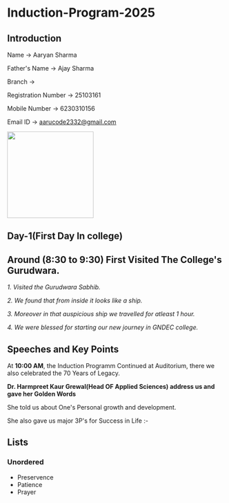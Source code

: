 # Induction-Program-2025
## Introduction

Name -> Aaryan Sharma

Father's Name -> Ajay Sharma

Branch -> 

Registration Number -> 25103161

Mobile Number -> 6230310156

Email ID -> aarucode2332@gmail.com

<img src="https://github.com/user-attachments/assets/dd73b392-14b3-4332-a700-99cf57c96af9" width=200 height=200>

## Day-1(First Day In college)

## Around (8:30 to 9:30) First Visited The College's Gurudwara.

*1. Visited the Gurudwara Sabhib.*

*2. We found that from inside it looks like a ship.*

*3. Moreover in that auspicious ship we travelled for atleast 1 hour.*

*4. We were blessed for starting our new journey in GNDEC college.*

## Speeches and Key Points 

At **10:00 AM**, the Induction Programm Continued at Auditorium, there we also celebrated the 70 Years of Legacy.

**Dr. Harmpreet Kaur Grewal(Head OF Applied Sciences) address us and gave her Golden Words**

She told us about One's Personal growth and development.

She also gave us major 3P's for Success in Life :-

## Lists

### Unordered

* Preservence
* Patience
* Prayer

